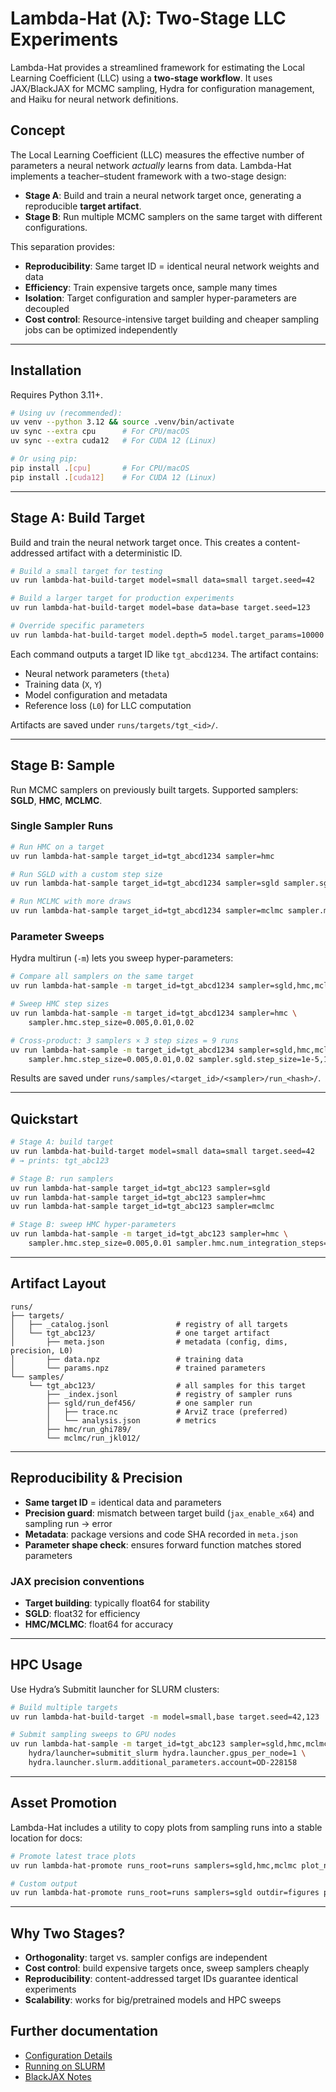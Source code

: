 # Lambda-Hat (λ̂): Two-Stage LLC Experiments

Lambda-Hat provides a streamlined framework for estimating the Local Learning Coefficient (LLC) using a **two-stage workflow**. It uses JAX/BlackJAX for MCMC sampling, Hydra for configuration management, and Haiku for neural network definitions.

## Concept

The Local Learning Coefficient (LLC) measures the effective number of parameters a neural network *actually* learns from data. Lambda-Hat implements a teacher–student framework with a two-stage design:

* **Stage A**: Build and train a neural network target once, generating a reproducible **target artifact**.
* **Stage B**: Run multiple MCMC samplers on the same target with different configurations.

This separation provides:

* **Reproducibility**: Same target ID = identical neural network weights and data
* **Efficiency**: Train expensive targets once, sample many times
* **Isolation**: Target configuration and sampler hyper-parameters are decoupled
* **Cost control**: Resource-intensive target building and cheaper sampling jobs can be optimized independently

---

## Installation

Requires Python 3.11+.

```bash
# Using uv (recommended):
uv venv --python 3.12 && source .venv/bin/activate
uv sync --extra cpu      # For CPU/macOS
uv sync --extra cuda12   # For CUDA 12 (Linux)

# Or using pip:
pip install .[cpu]       # For CPU/macOS
pip install .[cuda12]    # For CUDA 12 (Linux)
```

---

## Stage A: Build Target

Build and train the neural network target once. This creates a content-addressed artifact with a deterministic ID.

```bash
# Build a small target for testing
uv run lambda-hat-build-target model=small data=small target.seed=42

# Build a larger target for production experiments
uv run lambda-hat-build-target model=base data=base target.seed=123

# Override specific parameters
uv run lambda-hat-build-target model.depth=5 model.target_params=10000 data.n_data=5000
```

Each command outputs a target ID like `tgt_abcd1234`. The artifact contains:

* Neural network parameters (`theta`)
* Training data (`X`, `Y`)
* Model configuration and metadata
* Reference loss (`L0`) for LLC computation

Artifacts are saved under `runs/targets/tgt_<id>/`.

---

## Stage B: Sample

Run MCMC samplers on previously built targets. Supported samplers: **SGLD**, **HMC**, **MCLMC**.

### Single Sampler Runs

```bash
# Run HMC on a target
uv run lambda-hat-sample target_id=tgt_abcd1234 sampler=hmc

# Run SGLD with a custom step size
uv run lambda-hat-sample target_id=tgt_abcd1234 sampler=sgld sampler.sgld.step_size=1e-5

# Run MCLMC with more draws
uv run lambda-hat-sample target_id=tgt_abcd1234 sampler=mclmc sampler.mclmc.draws=5000
```

### Parameter Sweeps

Hydra multirun (`-m`) lets you sweep hyper-parameters:

```bash
# Compare all samplers on the same target
uv run lambda-hat-sample -m target_id=tgt_abcd1234 sampler=sgld,hmc,mclmc

# Sweep HMC step sizes
uv run lambda-hat-sample -m target_id=tgt_abcd1234 sampler=hmc \
    sampler.hmc.step_size=0.005,0.01,0.02

# Cross-product: 3 samplers × 3 step sizes = 9 runs
uv run lambda-hat-sample -m target_id=tgt_abcd1234 sampler=sgld,hmc,mclmc \
    sampler.hmc.step_size=0.005,0.01,0.02 sampler.sgld.step_size=1e-5,1e-4,1e-3
```

Results are saved under `runs/samples/<target_id>/<sampler>/run_<hash>/`.

---

## Quickstart

```bash
# Stage A: build target
uv run lambda-hat-build-target model=small data=small target.seed=42
# → prints: tgt_abc123

# Stage B: run samplers
uv run lambda-hat-sample target_id=tgt_abc123 sampler=sgld
uv run lambda-hat-sample target_id=tgt_abc123 sampler=hmc
uv run lambda-hat-sample target_id=tgt_abc123 sampler=mclmc

# Stage B: sweep HMC hyper-parameters
uv run lambda-hat-sample -m target_id=tgt_abc123 sampler=hmc \
    sampler.hmc.step_size=0.005,0.01 sampler.hmc.num_integration_steps=3,5
```

---

## Artifact Layout

```
runs/
├── targets/
│   ├── _catalog.jsonl               # registry of all targets
│   └── tgt_abc123/                  # one target artifact
│       ├── meta.json                # metadata (config, dims, precision, L0)
│       ├── data.npz                 # training data
│       └── params.npz               # trained parameters
└── samples/
    └── tgt_abc123/                  # all samples for this target
        ├── _index.jsonl             # registry of sampler runs
        ├── sgld/run_def456/         # one sampler run
        │   ├── trace.nc             # ArviZ trace (preferred)
        │   └── analysis.json        # metrics
        ├── hmc/run_ghi789/
        └── mclmc/run_jkl012/
```

---

## Reproducibility & Precision

* **Same target ID** = identical data and parameters
* **Precision guard**: mismatch between target build (`jax_enable_x64`) and sampling run → error
* **Metadata**: package versions and code SHA recorded in `meta.json`
* **Parameter shape check**: ensures forward function matches stored parameters

### JAX precision conventions

* **Target building**: typically float64 for stability
* **SGLD**: float32 for efficiency
* **HMC/MCLMC**: float64 for accuracy

---

## HPC Usage

Use Hydra’s Submitit launcher for SLURM clusters:

```bash
# Build multiple targets
uv run lambda-hat-build-target -m model=small,base target.seed=42,123

# Submit sampling sweeps to GPU nodes
uv run lambda-hat-sample -m target_id=tgt_abc123 sampler=sgld,hmc,mclmc \
    hydra/launcher=submitit_slurm hydra.launcher.gpus_per_node=1 \
    hydra.launcher.slurm.additional_parameters.account=OD-228158
```

---

## Asset Promotion

Lambda-Hat includes a utility to copy plots from sampling runs into a stable location for docs:

```bash
# Promote latest trace plots
uv run lambda-hat-promote runs_root=runs samplers=sgld,hmc,mclmc plot_name=trace.png

# Custom output
uv run lambda-hat-promote runs_root=runs samplers=sgld outdir=figures plot_name=running_llc.png
```

---

## Why Two Stages?

* **Orthogonality**: target vs. sampler configs are independent
* **Cost control**: build expensive targets once, sweep samplers cheaply
* **Reproducibility**: content-addressed target IDs guarantee identical experiments
* **Scalability**: works for big/pretrained models and HPC sweeps

## Further documentation

- [Configuration Details](./docs/configuration.md)
- [Running on SLURM](./docs/parallelism.md)
- [BlackJAX Notes](./docs/blackjax.md)